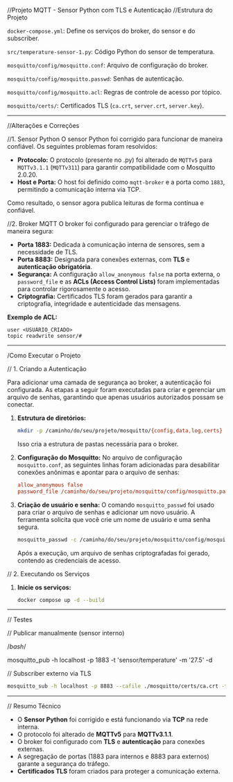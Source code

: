 //Projeto MQTT - Sensor Python com TLS e Autenticação
//Estrutura do Projeto

`docker-compose.yml`: Define os serviços do broker, do sensor e do subscriber.

`src/temperature-sensor-1.py`: Código Python do sensor de temperatura.

`mosquitto/config/mosquitto.conf`: Arquivo de configuração do broker.

`mosquitto/config/mosquitto.passwd`: Senhas de autenticação.

`mosquitto/config/mosquitto.acl`: Regras de controle de acesso por tópico.

`mosquitto/certs/`: Certificados TLS (`ca.crt`, `server.crt`, `server.key`).

---

//Alterações e Correções

//1. Sensor Python
O sensor Python foi corrigido para funcionar de maneira confiável. Os seguintes problemas foram resolvidos:

-   **Protocolo:** O protocolo (presente no .py) foi alterado de `MQTTv5` para `MQTTv3.1.1` (`MQTTv311`) para garantir compatibilidade com o Mosquitto 2.0.20.
-   **Host e Porta:** O host foi definido como `mqtt-broker` e a porta como `1883`, permitindo a comunicação interna via TCP.

Como resultado, o sensor agora publica leituras de forma contínua e confiável.


//2. Broker MQTT
O broker foi configurado para gerenciar o tráfego de maneira segura:

-   **Porta 1883:** Dedicada à comunicação interna de sensores, sem a necessidade de TLS.
-   **Porta 8883:** Designada para conexões externas, com **TLS** e **autenticação obrigatória**.
-   **Segurança:** A configuração `allow_anonymous false` na porta externa, o `password_file` e as **ACLs (Access Control Lists)** foram implementadas para controlar rigorosamente o acesso.
-   **Criptografia:** Certificados TLS foram gerados para garantir a criptografia, integridade e autenticidade das mensagens.

**Exemplo de ACL:**

```text
user <USUÁRIO_CRIADO>
topic readwrite sensor/#
````

-----

/Como Executar o Projeto

// 1\. Criando a Autenticação

Para adicionar uma camada de segurança ao broker, a autenticação foi configurada. As etapas a seguir foram executadas para criar e gerenciar um arquivo de senhas, garantindo que apenas usuários autorizados possam se conectar.

1.  **Estrutura de diretórios:**

    ```bash
    mkdir -p /caminho/do/seu/projeto/mosquitto/{config,data,log,certs}
    ```

    Isso cria a estrutura de pastas necessária para o broker.

2.  **Configuração do Mosquitto:**
    No arquivo de configuração `mosquitto.conf`, as seguintes linhas foram adicionadas para desabilitar conexões anônimas e apontar para o arquivo de senhas:

    ```ini
    allow_anonymous false
    password_file /caminho/do/seu/projeto/mosquitto/config/mosquitto.passwd
    ```

3.  **Criação de usuário e senha:**
    O comando `mosquitto_passwd` foi usado para criar o arquivo de senhas e adicionar um novo usuário. A ferramenta solicita que você crie um nome de usuário e uma senha segura.

    ```bash
    mosquitto_passwd -c /caminho/do/seu/projeto/mosquitto/config/mosquitto.passwd <seu_usuario>
    ```

    Após a execução, um arquivo de senhas criptografadas foi gerado, contendo as credenciais de acesso.

// 2\. Executando os Serviços

1.  **Inicie os serviços:**
    ```bash
    docker compose up -d --build
    ```

-----

// Testes

// Publicar manualmente (sensor interno)

/*bash*/

mosquitto_pub -h localhost -p 1883 -t 'sensor/temperature' -m '27.5' -d

// Subscriber externo via TLS

```bash
mosquitto_sub -h localhost -p 8883 --cafile ./mosquitto/certs/ca.crt -t 'sensor/#' -v --tls-version tlsv1.2 -u <USUÁRIO_CRIADO> -P <SENHA> -d
```

-----

// Resumo Técnico
  - O **Sensor Python** foi corrigido e está funcionando via **TCP** na rede interna.
  - O protocolo foi alterado de **MQTTv5** para **MQTTv3.1.1**.
  - O broker foi configurado com **TLS** e **autenticação** para conexões externas.
  - A segregação de portas (1883 para internos e 8883 para externos) garante a segurança do tráfego.
  - **Certificados TLS** foram criados para proteger a comunicação externa.

